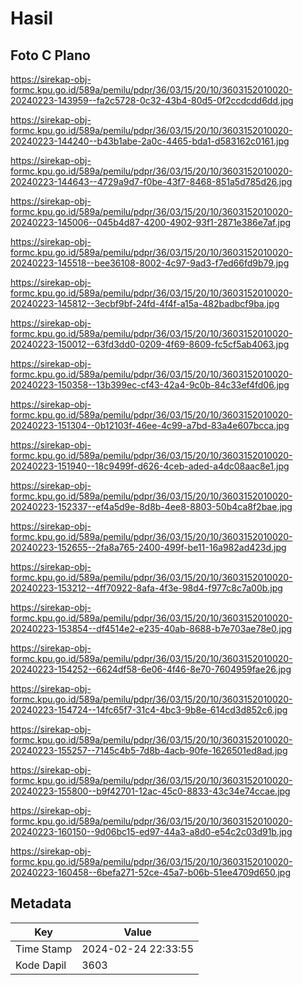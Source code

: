 # Hasil

## Foto C Plano

https://sirekap-obj-formc.kpu.go.id/589a/pemilu/pdpr/36/03/15/20/10/3603152010020-20240223-143959--fa2c5728-0c32-43b4-80d5-0f2ccdcdd6dd.jpg

https://sirekap-obj-formc.kpu.go.id/589a/pemilu/pdpr/36/03/15/20/10/3603152010020-20240223-144240--b43b1abe-2a0c-4465-bda1-d583162c0161.jpg

https://sirekap-obj-formc.kpu.go.id/589a/pemilu/pdpr/36/03/15/20/10/3603152010020-20240223-144643--4729a9d7-f0be-43f7-8468-851a5d785d26.jpg

https://sirekap-obj-formc.kpu.go.id/589a/pemilu/pdpr/36/03/15/20/10/3603152010020-20240223-145006--045b4d87-4200-4902-93f1-2871e386e7af.jpg

https://sirekap-obj-formc.kpu.go.id/589a/pemilu/pdpr/36/03/15/20/10/3603152010020-20240223-145518--bee36108-8002-4c97-9ad3-f7ed66fd9b79.jpg

https://sirekap-obj-formc.kpu.go.id/589a/pemilu/pdpr/36/03/15/20/10/3603152010020-20240223-145812--3ecbf9bf-24fd-4f4f-a15a-482badbcf9ba.jpg

https://sirekap-obj-formc.kpu.go.id/589a/pemilu/pdpr/36/03/15/20/10/3603152010020-20240223-150012--63fd3dd0-0209-4f69-8609-fc5cf5ab4063.jpg

https://sirekap-obj-formc.kpu.go.id/589a/pemilu/pdpr/36/03/15/20/10/3603152010020-20240223-150358--13b399ec-cf43-42a4-9c0b-84c33ef4fd06.jpg

https://sirekap-obj-formc.kpu.go.id/589a/pemilu/pdpr/36/03/15/20/10/3603152010020-20240223-151304--0b12103f-46ee-4c99-a7bd-83a4e607bcca.jpg

https://sirekap-obj-formc.kpu.go.id/589a/pemilu/pdpr/36/03/15/20/10/3603152010020-20240223-151940--18c9499f-d626-4ceb-aded-a4dc08aac8e1.jpg

https://sirekap-obj-formc.kpu.go.id/589a/pemilu/pdpr/36/03/15/20/10/3603152010020-20240223-152337--ef4a5d9e-8d8b-4ee8-8803-50b4ca8f2bae.jpg

https://sirekap-obj-formc.kpu.go.id/589a/pemilu/pdpr/36/03/15/20/10/3603152010020-20240223-152655--2fa8a765-2400-499f-be11-16a982ad423d.jpg

https://sirekap-obj-formc.kpu.go.id/589a/pemilu/pdpr/36/03/15/20/10/3603152010020-20240223-153212--4ff70922-8afa-4f3e-98d4-f977c8c7a00b.jpg

https://sirekap-obj-formc.kpu.go.id/589a/pemilu/pdpr/36/03/15/20/10/3603152010020-20240223-153854--df4514e2-e235-40ab-8688-b7e703ae78e0.jpg

https://sirekap-obj-formc.kpu.go.id/589a/pemilu/pdpr/36/03/15/20/10/3603152010020-20240223-154252--6624df58-6e06-4f46-8e70-7604959fae26.jpg

https://sirekap-obj-formc.kpu.go.id/589a/pemilu/pdpr/36/03/15/20/10/3603152010020-20240223-154724--14fc65f7-31c4-4bc3-9b8e-614cd3d852c6.jpg

https://sirekap-obj-formc.kpu.go.id/589a/pemilu/pdpr/36/03/15/20/10/3603152010020-20240223-155257--7145c4b5-7d8b-4acb-90fe-1626501ed8ad.jpg

https://sirekap-obj-formc.kpu.go.id/589a/pemilu/pdpr/36/03/15/20/10/3603152010020-20240223-155800--b9f42701-12ac-45c0-8833-43c34e74ccae.jpg

https://sirekap-obj-formc.kpu.go.id/589a/pemilu/pdpr/36/03/15/20/10/3603152010020-20240223-160150--9d06bc15-ed97-44a3-a8d0-e54c2c03d91b.jpg

https://sirekap-obj-formc.kpu.go.id/589a/pemilu/pdpr/36/03/15/20/10/3603152010020-20240223-160458--6befa271-52ce-45a7-b06b-51ee4709d650.jpg


## Metadata

| Key        | Value               |
| ---------- | ------------------- |
| Time Stamp | 2024-02-24 22:33:55 |
| Kode Dapil | 3603                |



